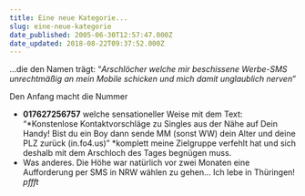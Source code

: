 ```yaml
---
title: Eine neue Kategorie...
slug: eine-neue-kategorie
date_published: 2005-06-30T12:57:47.000Z
date_updated: 2018-08-22T09:37:52.000Z
---
```


…die den Namen trägt: “*Arschlöcher welche mir beschissene Werbe-SMS unrechtmäßig an mein Mobile schicken und mich damit unglaublich nerven*”

Den Anfang macht die Nummer

- **017627256757** welche sensationeller Weise mit dem Text: “*Konstenlose Kontaktvorschläge zu Singles aus der Nähe auf Dein Handy! Bist du ein Boy dann sende MM (sonst WW) dein Alter und deine PLZ zurück (in.fo4.us)” *komplett meine Zielgruppe verfehlt hat und sich deshalb mit dem Arschloch des Tages begnügen muss.
- Was anderes. Die Höhe war natürlich vor zwei Monaten eine Aufforderung per SMS in NRW wählen zu gehen… Ich lebe in Thüringen! *pffft*

